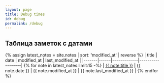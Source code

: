 ```yaml
---
layout: page
title: Debug times
id: debug
permalink: /debug
---
```


## Таблица заметок с датами

{% assign latest_notes = site.notes | sort: 'modified_at' | reverse %}
| title | date | modified_at | last_modified_at |
|-------|------|-------------|------------------|
{% for note in latest_notes limit:15 -%}
| <a href="{{ note.url | absolut_url }}">{{ note.title }}</a> | {{ note.date }} | {{ note.modified_at }} | {{ note.last_modified_at }} |
{% endfor %}
